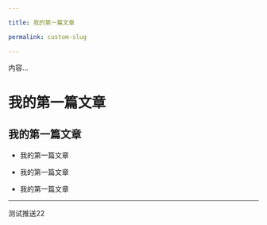```yaml
---

title: 我的第一篇文章

permalink: custom-slug

---
```


内容...

# 我的第一篇文章

## 我的第一篇文章

- 我的第一篇文章

- 我的第一篇文章

- 我的第一篇文章
---
测试推送22
